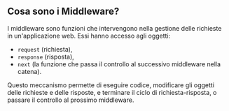 ## Cosa sono i Middleware?

I middleware sono funzioni che intervengono nella gestione delle richieste in un'applicazione web. Essi hanno accesso agli oggetti:

-   `request` (richiesta),
-   `response` (risposta),
-   `next` (la funzione che passa il controllo al successivo middleware nella catena).

Questo meccanismo permette di eseguire codice, modificare gli oggetti delle richieste e delle risposte, e terminare il ciclo di richiesta-risposta, o passare il controllo al prossimo middleware.
